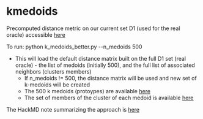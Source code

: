 # kmedoids

Precomputed distance metric on our current set D1 (used for the real oracle) accessible [here](https://drive.google.com/file/d/17I8He-Dn3vXu3q3b7Ge_h5bw9GJ5yTgC/view?usp=sharing)


To run: python k_medoids_better.py --n_medoids 500

- This will load the default distance matrix built on the full D1 set (real oracle) - the list of medoids (initially 500), and the full list of associated neighbors (clusters members)
  - If n_medoids != 500, the distance matrix will be used and new set of k-medoids will be created
  - The 500 k medoids (protoypes) are available [here](https://github.com/clamp-gen/kmedoids/blob/main/medoids_k_500.npy)
  - The set of members of the cluster of each medoid is available [here](https://github.com/clamp-gen/kmedoids/blob/main/clusters_k_500.npy)

The HackMD note summarizing the approach is [here](https://hackmd.io/hoWSQvl5Tl6CsxoPuANKyw)
